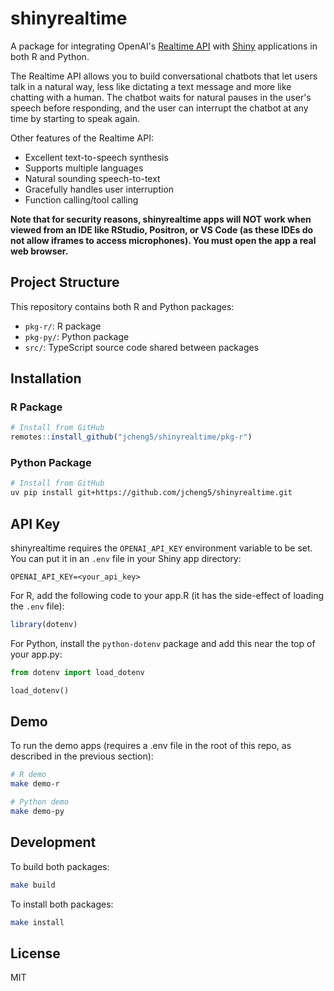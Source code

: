 # shinyrealtime

A package for integrating OpenAI's [Realtime API](https://platform.openai.com/docs/guides/realtime) with [Shiny](https://shiny.posit.co) applications in both R and Python.

The Realtime API allows you to build conversational chatbots that let users talk in a natural way, less like dictating a text message and more like chatting with a human. The chatbot waits for natural pauses in the user's speech before responding, and the user can interrupt the chatbot at any time by starting to speak again.

Other features of the Realtime API:

- Excellent text-to-speech synthesis
- Supports multiple languages
- Natural sounding speech-to-text
- Gracefully handles user interruption
- Function calling/tool calling

**Note that for security reasons, shinyrealtime apps will NOT work when viewed from an IDE like RStudio, Positron, or VS Code (as these IDEs do not allow iframes to access microphones). You must open the app a real web browser.**

## Project Structure

This repository contains both R and Python packages:

- `pkg-r/`: R package
- `pkg-py/`: Python package
- `src/`: TypeScript source code shared between packages

## Installation

### R Package

```r
# Install from GitHub
remotes::install_github("jcheng5/shinyrealtime/pkg-r")
```

### Python Package

```bash
# Install from GitHub
uv pip install git+https://github.com/jcheng5/shinyrealtime.git
```

## API Key

shinyrealtime requires the `OPENAI_API_KEY` environment variable to be set. You can put it in an `.env` file in your Shiny app directory:

```
OPENAI_API_KEY=<your_api_key>
```

For R, add the following code to your app.R (it has the side-effect of loading the `.env` file):

```r
library(dotenv)
```

For Python, install the `python-dotenv` package and add this near the top of your app.py:

```python
from dotenv import load_dotenv

load_dotenv()
```

## Demo

To run the demo apps (requires a .env file in the root of this repo, as described in the previous section):

```bash
# R demo
make demo-r
```

```bash
# Python demo
make demo-py
```

## Development

To build both packages:

```bash
make build
```

To install both packages:

```bash
make install
```

## License

MIT